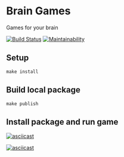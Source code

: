 # Brain Games
Games for your brain

[![Build Status](https://travis-ci.org/clickf5/frontend-project-lvl1.svg?branch=master)](https://travis-ci.org/clickf5/frontend-project-lvl1) [![Maintainability](https://api.codeclimate.com/v1/badges/088ae825c318afffc0e1/maintainability)](https://codeclimate.com/github/clickf5/frontend-project-lvl1/maintainability)

## Setup
``make install``

## Build local package
``make publish``

## Install package and run game
[![asciicast](https://asciinema.org/a/vEciKApVpR7pKx0nMhlfdEhdl.svg)](https://asciinema.org/a/vEciKApVpR7pKx0nMhlfdEhdl)

[![asciicast](https://asciinema.org/a/yTkSyCCOUU9exLVNG3JyAp04R.svg)](https://asciinema.org/a/yTkSyCCOUU9exLVNG3JyAp04R)